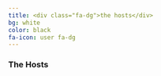 ```yaml
---
title: <div class="fa-dg">the hosts</div>
bg: white
color: black
fa-icon: user fa-dg
---
```


### The Hosts

